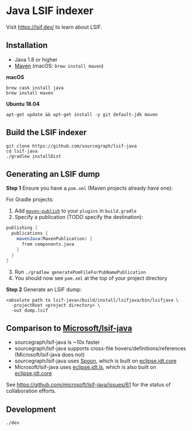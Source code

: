 # Java LSIF indexer

Visit https://lsif.dev/ to learn about LSIF.

## Installation

- Java 1.8 or higher
- [Maven](https://maven.apache.org/install.html) (macOS: `brew install maven`)

**macOS**

```
brew cask install java
brew install maven
```

**Ubuntu 18.04**

```
apt-get update && apt-get install -y git default-jdk maven
```

## Build the LSIF indexer

```
git clone https://github.com/sourcegraph/lsif-java
cd lsif-java
./gradlew installDist
```

## Generating an LSIF dump

**Step 1** Ensure you have a `pom.xml` (Maven projects already have one):

For Gradle projects:

1. Add [`maven-publish`](https://docs.gradle.org/current/userguide/publishing_maven.html) to your `plugins` in `build.gradle`
2. Specify a publication (TODO specify the destination):

```groovy
publishing {
  publications {
    mavenJava(MavenPublication) {
      from components.java
    }
  }
}
```

3. Run `./gradlew generatePomFileForPubNamePublication`
4. You should now see `pom.xml` at the top of your project directory

**Step 2** Generate an LSIF dump:

```
<absolute path to lsif-java>/build/install/lsifjava/bin/lsifjava \
  -projectRoot <project directory> \
  -out dump.lsif
```

## Comparison to [Microsoft/lsif-java](https://github.com/Microsoft/lsif-java)

- sourcegraph/lsif-java is ~10x faster
- sourcegraph/lsif-java supports cross-file hovers/definitions/references (Microsoft/lsif-java does not)
- sourcegraph/lsif-java uses [Spoon](https://github.com/INRIA/spoon), which is built on [eclipse.jdt.core](https://github.com/eclipse/eclipse.jdt.core)
- Microsoft/lsif-java uses [eclipse.jdt.ls](https://github.com/eclipse/eclipse.jdt.ls), which is also built on [eclipse.jdt.core](https://github.com/eclipse/eclipse.jdt.core)

See https://github.com/microsoft/lsif-java/issues/61 for the status of collaboration efforts.

## Development

```
./dev
```
